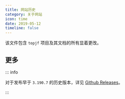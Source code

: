 ```yaml
---
title: 网站历史 
category: 关于网站
icon: time
date: 2019-05-12
timeline: false
---
```


该文件包含 `topjf` 项目及其文档的所有显着更改。

<!-- more -->

<!-- @include: ../../CHANGELOG.md#recent-beta -->


## 更多

::: info

对于发布早于 `3.190.7` 的历史版本，详见 [Github Releases](https://github.com/topjf/topjf/releases)。

:::

